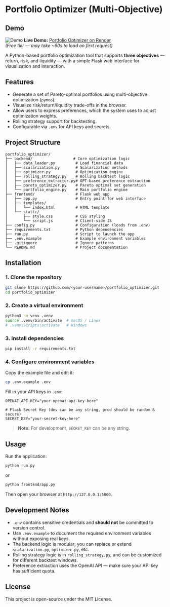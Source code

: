# Portfolio Optimizer (Multi-Objective)

## Demo
![Demo](docs/demo.gif)
**Live Demo:** [Portfolio Optimizer on Render](https://portfolio-optimizer-7n1i.onrender.com)  
*(Free tier — may take ~60s to load on first request)*

A Python-based portfolio optimization tool that supports **three objectives** — return, risk, and liquidity — with a simple Flask web interface for visualization and interaction.

## Features
- Generate a set of Pareto-optimal portfolios using multi-objective optimization (`pymoo`).
- Visualize risk/return/liquidity trade-offs in the browser.
- Allow users to express preferences, which the system uses to adjust optimization weights.
- Rolling strategy support for backtesting.
- Configurable via `.env` for API keys and secrets.

## Project Structure
```
portfolio_optimizer/
├── backend/                  # Core optimization logic
│   ├── data_loader.py         # Load financial data
│   ├── scalarization.py       # Scalarization methods
│   ├── optimizer.py           # Optimization engine
│   ├── rolling_strategy.py    # Rolling backtest logic
│   ├── preference_extractor.py# GPT-based preference extraction
│   ├── pareto_optimizer.py    # Pareto optimal set generation
│   └── portfolio_engine.py    # Main portfolio engine
├── frontend/                  # Flask web app
│   ├── app.py                 # Entry point for web interface
│   ├── templates/
│   │   └── index.html         # HTML template
│   └── static/
│       ├── style.css          # CSS styling
│       └── script.js          # Client-side JS
├── config.py                  # Configuration (loads from .env)
├── requirements.txt           # Python dependencies
├── run.py                     # Script to launch the app
├── .env.example               # Example environment variables
├── .gitignore                 # Ignore patterns
└── README.md                  # Project documentation
```

## Installation

### 1. Clone the repository
```bash
git clone https://github.com/<your-username>/portfolio_optimizer.git
cd portfolio_optimizer
```

### 2. Create a virtual environment
```bash
python3 -m venv .venv
source .venv/bin/activate  # macOS / Linux
# .venv\Scripts\activate   # Windows
```

### 3. Install dependencies
```bash
pip install -r requirements.txt
```

### 4. Configure environment variables
Copy the example file and edit it:
```bash
cp .env.example .env
```
Fill in your API keys in `.env`:
```
OPENAI_API_KEY="your-openai-api-key-here"

# Flask Secret Key (dev can be any string, prod should be random & secure)
SECRET_KEY="your-secret-key-here"
```

> **Note:** For development, `SECRET_KEY` can be any string.

## Usage

Run the application:
```bash
python run.py
```
or
```bash
python frontend/app.py
```
Then open your browser at `http://127.0.0.1:5000`.

## Development Notes
- `.env` contains sensitive credentials and **should not** be committed to version control.
- Use `.env.example` to document the required environment variables without exposing real keys.
- The backend logic is modular; you can replace or extend `scalarization.py`, `optimizer.py`, etc.
- Rolling strategy logic is in `rolling_strategy.py`, and can be customized for different backtest windows.
- Preference extraction uses the OpenAI API — make sure your API key has sufficient quota.

## License
This project is open-source under the MIT License.
